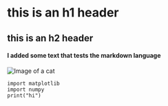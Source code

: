 # this is an h1 header
## this is an h2 header


#### I added some text that tests the markdown language

![Image of a cat](https://th-thumbnailer.cdn-si-edu.com/umUS4APtI6rVF-E166nd-dupmRA=/800x800/filters:focal(1061x707:1062x708)/https://tf-cmsv2-smithsonianmag-media.s3.amazonaws.com/filer_public/55/95/55958815-3a8a-4032-ac7a-ff8c8ec8898a/gettyimages-1067956982.jpg)

```
import matplotlib
import numpy
print("hi")
```
